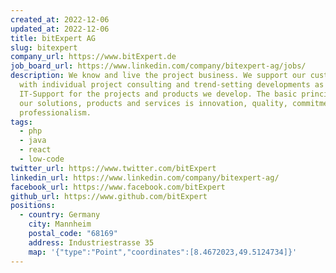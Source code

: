 ```yaml
---
created_at: 2022-12-06
updated_at: 2022-12-06
title: bitExpert AG
slug: bitexpert
company_url: https://www.bitExpert.de
job_board_url: https://www.linkedin.com/company/bitexpert-ag/jobs/
description: We know and live the project business. We support our customers
  with individual project consulting and trend-setting developments as well as
  IT-Support for the projects and products we develop. The basic principle for
  our solutions, products and services is innovation, quality, commitment and
  professionalism.
tags:
  - php
  - java
  - react
  - low-code
twitter_url: https://www.twitter.com/bitExpert
linkedin_url: https://www.linkedin.com/company/bitexpert-ag/
facebook_url: https://www.facebook.com/bitExpert
github_url: https://www.github.com/bitExpert
positions:
  - country: Germany
    city: Mannheim
    postal_code: "68169"
    address: Industriestrasse 35
    map: '{"type":"Point","coordinates":[8.4672023,49.5124734]}'
---
```

